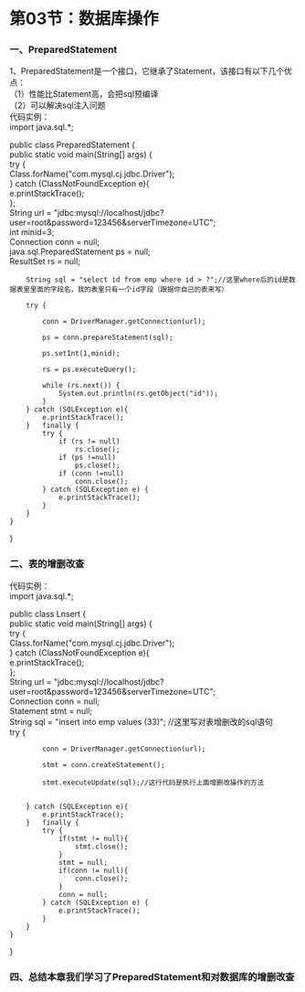 # 第03节：数据库操作

### 一、PreparedStatement
1、PreparedStatement是一个接口，它继承了Statement，该接口有以下几个优点：  
（1）性能比Statement高，会把sql预编译  
（2）可以解决sql注入问题  
代码实例：   
import java.sql.*;  

public class PreparedStatement {  
    public static void main(String[] args) {  
        try {  
            Class.forName("com.mysql.cj.jdbc.Driver");  
        } catch (ClassNotFoundException e){  
            e.printStackTrace();  
        };  
        String url = "jdbc:mysql://localhost/jdbc?user=root&password=123456&serverTimezone=UTC";  
        int minid=3;  
        Connection conn = null;  
        java.sql.PreparedStatement ps = null;  
        ResultSet rs = null;  

        String sql = "select id from emp where id > ?";//这里where后的id是数据表里里面的字段名，我的表里只有一个id字段（跟据你自己的表来写）  

        try {  

            conn = DriverManager.getConnection(url);  

            ps = conn.prepareStatement(sql);  

            ps.setInt(1,minid);  

            rs = ps.executeQuery();  

            while (rs.next()) {  
                System.out.println(rs.getObject("id"));  
            }  
        } catch (SQLException e){  
            e.printStackTrace();  
        }   finally {  
            try {  
                if (rs != null)  
                    rs.close();  
                if (ps !=null)  
                    ps.close();  
                if (conn !=null)  
                    conn.close();  
            } catch (SQLException e) {  
                e.printStackTrace();  
            }  
        }  
    }  
}  
### 二、表的增删改查
代码实例：  
import java.sql.*;  

public class Lnsert {  
    public static void main(String[] args) {  
        try {  
            Class.forName("com.mysql.cj.jdbc.Driver");  
        } catch (ClassNotFoundException e){  
            e.printStackTrace();  
        };  
        String url = "jdbc:mysql://localhost/jdbc?user=root&password=123456&serverTimezone=UTC";  
        Connection conn = null;  
        Statement stmt = null;  
        String sql = "insert into emp values (33)"; //这里写对表增删改的sql语句  
        try {  

            conn = DriverManager.getConnection(url);  

            stmt = conn.createStatement();  

            stmt.executeUpdate(sql);//这行代码是执行上面增删改操作的方法  


        } catch (SQLException e){  
            e.printStackTrace();  
        }   finally {  
            try {  
                if(stmt != null){  
                    stmt.close();  
                }  
                stmt = null;  
                if(conn != null){  
                    conn.close();  
                }  
                conn = null;  
            } catch (SQLException e) {  
                e.printStackTrace();  
            }  
        }  
    }  
}  

### 四、总结本章我们学习了PreparedStatement和对数据库的增删改查
